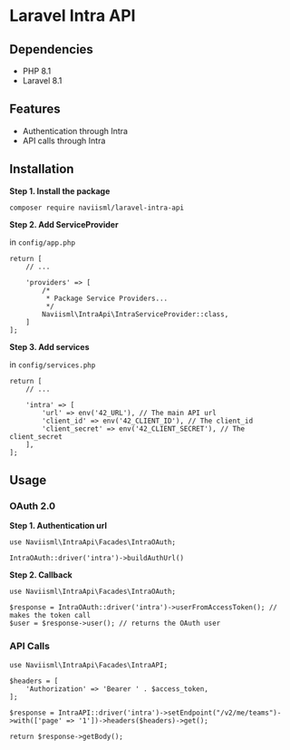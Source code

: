# Laravel Intra API

## Dependencies

- PHP 8.1
- Laravel 8.1

## Features

- Authentication through Intra
- API calls through Intra

## Installation

**Step 1. Install the package**

```
composer require naviisml/laravel-intra-api
```

**Step 2. Add ServiceProvider**

in `config/app.php`
```
return [
	// ...

	'providers' => [
        /*
         * Package Service Providers...
         */
		Naviisml\IntraApi\IntraServiceProvider::class,
	]
];
```

**Step 3. Add services**

in `config/services.php`
```
return [
	// ...

    'intra' => [
		'url' => env('42_URL'), // The main API url
        'client_id' => env('42_CLIENT_ID'), // The client_id
        'client_secret' => env('42_CLIENT_SECRET'), // The client_secret
    ],
];
```

## Usage

### OAuth 2.0

**Step 1. Authentication url**

```
use Naviisml\IntraApi\Facades\IntraOAuth;

IntraOAuth::driver('intra')->buildAuthUrl()
```

**Step 2. Callback**

```
use Naviisml\IntraApi\Facades\IntraOAuth;

$response = IntraOAuth::driver('intra')->userFromAccessToken(); // makes the token call
$user = $response->user(); // returns the OAuth user
```

### API Calls

```
use Naviisml\IntraApi\Facades\IntraAPI;

$headers = [
	'Authorization' => 'Bearer ' . $access_token,
];

$response = IntraAPI::driver('intra')->setEndpoint("/v2/me/teams")->with(['page' => '1'])->headers($headers)->get();

return $response->getBody();
```
